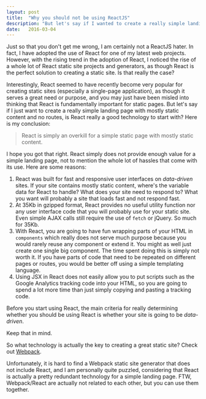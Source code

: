 ```yaml
---
layout: post
title:  "Why you should not be using ReactJS"
description: "But let's say if I wanted to create a really simple landing page that does not require any routes, is React really a good technology to include? The answer is: React is simply an overkill for a simple static page with mostly static content."
date:   2016-03-04
---
```


<p class="intro"><span class="dropcap">J</span>ust so that you don't get me wrong, I am certainly not a ReactJS hater. In fact, I have adopted the use of React for one of my latest web projects. However, with the rising trend in the adoption of React, I noticed the rise of a whole lot of React static site projects and generators, as though React is the perfect solution to creating a static site. Is that really the case?</p>

Interestingly, React seemed to have recently become very popular for creating static sites (especially a single-page application), as though it serves a great need or purpose, and you may just have been misled into thinking that React is fundamentally important for static pages. But let's say if I just want to create a really simple landing page with mostly static content and no routes, is React really a good technology to start with? Here is my conclusion:

> React is simply an overkill for a simple static page with mostly static content.

I hope you got that right. React simply does not provide enough value for a simple landing page, not to mention the whole lot of hassles that come with its use. Here are some reasons:

1. React was built for fast and responsive user interfaces on *data-driven* sites. If your site contains mostly static content, where's the variable data for React to handle? What does your site need to respond to? What you want will probably a site that loads fast and not respond fast.
2. At 35Kb in gzipped format, React provides no useful utility function nor any user interface code that you will probably use for your static site. Even simple AJAX calls still require the use of `fetch` or jQuery. So much for 35Kb.
3. With React, you are going to have fun wrapping parts of your HTML in `components` which really does not serve much purpose because you would rarely reuse any component or extend it. You might as well just create one single big component. The time spent doing this is simply not worth it. If you have parts of code that need to be repeated on different pages or routes, you would be better off using a simple templating language.
4. Using JSX in React does not easily allow you to put scripts such as the Google Analytics tracking code into your HTML, so you are going to spend a lot more time than just simply copying and pasting a tracking code.

Before you start using React, the main criteria for really determining whether you should be using React is whether your site is going to be *data-driven*.

Keep that in mind.

So what technology is actually the key to creating a great static site? Check out [Webpack](http://webpack.github.io/).

Unfortunately, it is hard to find a Webpack static site generator that does not include React, and I am personally quite puzzled, considering that React is actually a pretty redundant technology for a simple landing page. FTW, Webpack/React are actually not related to each other, but you can use them together.